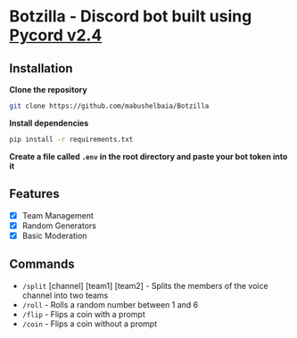 # Botzilla - Discord bot built using [Pycord v2.4](https://pycord.dev/)
## Installation
**Clone the repository**
```bash
git clone https://github.com/mabushelbaia/Botzilla
```
**Install dependencies**
```bash
pip install -r requirements.txt
```
**Create a file called `.env` in the root directory and paste your bot token into it**

## Features

- [X] Team Management
- [X] Random Generators
- [X] Basic Moderation

## Commands
- `/split` [channel] [team1] [team2] - Splits the members of the voice channel into two teams
- `/roll` - Rolls a random number between 1 and 6
- `/flip` - Flips a coin with a prompt
- `/coin` - Flips a coin without a prompt
